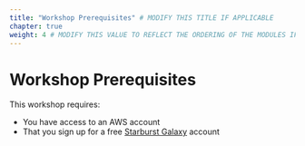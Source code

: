 ```yaml
---
title: "Workshop Prerequisites" # MODIFY THIS TITLE IF APPLICABLE
chapter: true
weight: 4 # MODIFY THIS VALUE TO REFLECT THE ORDERING OF THE MODULES IF APPLICABLE
---
```


# Workshop Prerequisites <!-- MODIFY THIS HEADING IF APPLICABLE -->

This workshop requires:
- You have access to an AWS account
- That you sign up for a free [Starburst Galaxy](https://www.starburst.io/platform/starburst-galaxy/start/) account